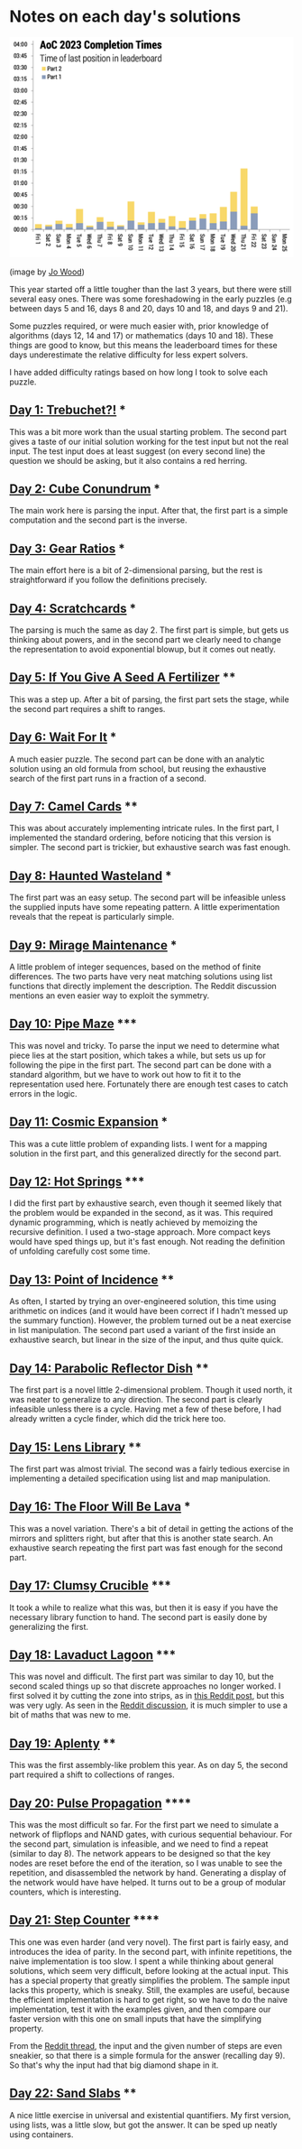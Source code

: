 # Notes on each day's solutions

![Completion times 2023](https://raw.githubusercontent.com/jwoLondon/adventOfCode/master/images/completionTimes2023.png)

(image by [Jo Wood](https://github.com/jwoLondon))

This year started off a little tougher than the last 3 years, but there
were still several easy ones.  There was some foreshadowing in the
early puzzles (e.g between days 5 and 16, days 8 and 20, days 10 and 18,
and days 9 and 21).

Some puzzles required, or were much easier with, prior knowledge
of algorithms (days 12, 14 and 17) or mathematics (days 10 and 18).
These things are good to know, but this means the leaderboard times for
these days underestimate the relative difficulty for less expert solvers.

I have added difficulty ratings based on how long I took to solve each puzzle.

## [Day 1: Trebuchet?!](https://adventofcode.com/2023/day/1) \*

This was a bit more work than the usual starting problem.  The second
part gives a taste of our initial solution working for the test input
but not the real input.  The test input does at least suggest (on every
second line) the question we should be asking, but it also contains a
red herring.

## [Day 2: Cube Conundrum](https://adventofcode.com/2023/day/2) \*

The main work here is parsing the input.  After that, the first part is
a simple computation and the second part is the inverse.

## [Day 3: Gear Ratios](https://adventofcode.com/2023/day/3) \*

The main effort here is a bit of 2-dimensional parsing, but the rest is
straightforward if you follow the definitions precisely.

## [Day 4: Scratchcards](https://adventofcode.com/2023/day/4) \*

The parsing is much the same as day 2.  The first part is simple, but
gets us thinking about powers, and in the second part we clearly need
to change the representation to avoid exponential blowup, but it comes
out neatly.

## [Day 5: If You Give A Seed A Fertilizer](https://adventofcode.com/2023/day/5) \*\*

This was a step up.  After a bit of parsing, the first part sets the
stage, while the second part requires a shift to ranges.

## [Day 6: Wait For It](https://adventofcode.com/2023/day/6) \*

A much easier puzzle.  The second part can be done with an analytic
solution using an old formula from school, but reusing the exhaustive
search of the first part runs in a fraction of a second.

## [Day 7: Camel Cards](https://adventofcode.com/2023/day/7) \*\*

This was about accurately implementing intricate rules.  In the first
part, I implemented the standard ordering, before noticing that this
version is simpler.  The second part is trickier, but exhaustive search
was fast enough.

## [Day 8: Haunted Wasteland](https://adventofcode.com/2023/day/8) \*

The first part was an easy setup.  The second part will be infeasible
unless the supplied inputs have some repeating pattern.  A little
experimentation reveals that the repeat is particularly simple.

## [Day 9: Mirage Maintenance](https://adventofcode.com/2023/day/9) \*

A little problem of integer sequences, based on the method of finite
differences.  The two parts have very neat matching solutions using list
functions that directly implement the description.  The Reddit discussion
mentions an even easier way to exploit the symmetry.

## [Day 10: Pipe Maze](https://adventofcode.com/2023/day/10) \*\*\*

This was novel and tricky.  To parse the input we need to determine what
piece lies at the start position, which takes a while, but sets us up
for following the pipe in the first part.  The second part can be done
with a standard algorithm, but we have to work out how to fit it to the
representation used here.  Fortunately there are enough test cases to
catch errors in the logic.

## [Day 11: Cosmic Expansion](https://adventofcode.com/2023/day/11) \*

This was a cute little problem of expanding lists.  I went for a
mapping solution in the first part, and this generalized directly for
the second part.

## [Day 12: Hot Springs](https://adventofcode.com/2023/day/12) \*\*\*

I did the first part by exhaustive search, even though it seemed
likely that the problem would be expanded in the second, as it was.
This required dynamic programming, which is neatly achieved by memoizing
the recursive definition.  I used a two-stage approach.  More compact
keys would have sped things up, but it's fast enough.  Not reading the
definition of unfolding carefully cost some time.

## [Day 13: Point of Incidence](https://adventofcode.com/2023/day/13) \*\*

As often, I started by trying an over-engineered solution, this time
using arithmetic on indices (and it would have been correct if I hadn't
messed up the summary function).  However, the problem turned out be
a neat exercise in list manipulation.  The second part used a variant
of the first inside an exhaustive search, but linear in the size of the
input, and thus quite quick.

## [Day 14: Parabolic Reflector Dish](https://adventofcode.com/2023/day/14) \*\*

The first part is a novel little 2-dimensional problem.  Though it
used north, it was neater to generalize to any direction.  The second
part is clearly infeasible unless there is a cycle.  Having met a few
of these before, I had already written a cycle finder, which did the
trick here too.

## [Day 15: Lens Library](https://adventofcode.com/2023/day/15) \*\*

The first part was almost trivial.  The second was a fairly tedious
exercise in implementing a detailed specification using list and map
manipulation.

## [Day 16: The Floor Will Be Lava](https://adventofcode.com/2023/day/16) \*

This was a novel variation.  There's a bit of detail in getting the
actions of the mirrors and splitters right, but after that this is
another state search.  An exhaustive search repeating the first part
was fast enough for the second part.

## [Day 17: Clumsy Crucible](https://adventofcode.com/2023/day/17) \*\*\*

It took a while to realize what this was, but then it is easy if you
have the necessary library function to hand.  The second part is easily
done by generalizing the first.

## [Day 18: Lavaduct Lagoon](https://adventofcode.com/2023/day/18) \*\*\*

This was novel and difficult.  The first part was similar to day 10, but
the second scaled things up so that discrete approaches no longer worked.
I first solved it by cutting the zone into strips, as in
[this Reddit post](https://www.reddit.com/r/adventofcode/comments/18l6tlj/2023_day_18_developed_my_own_algorithm/),
but this was very ugly.  As seen in the
[Reddit discussion](https://www.reddit.com/r/adventofcode/comments/18l0qtr/2023_day_18_solutions/),
it is much simpler to use a bit of maths that was new to me.

## [Day 19: Aplenty](https://adventofcode.com/2023/day/19) \*\*

This was the first assembly-like problem this year.  As on day 5, the
second part required a shift to collections of ranges.

## [Day 20: Pulse Propagation](https://adventofcode.com/2023/day/20) \*\*\*\*

This was the most difficult so far.  For the first part we need to
simulate a network of flipflops and NAND gates, with curious sequential
behaviour.  For the second part, simulation is infeasible, and we need
to find a repeat (similar to day 8).  The network appears to be designed
so that the key nodes are reset before the end of the iteration, so I
was unable to see the repetition, and disassembled the network by hand.
Generating a display of the network would have have helped.  It turns
out to be a group of modular counters, which is interesting.

## [Day 21: Step Counter](https://adventofcode.com/2023/day/21) \*\*\*\*

This one was even harder (and very novel).  The first part is fairly
easy, and introduces the idea of parity.  In the second part, with
infinite repetitions, the naive implementation is too slow.  I spent
a while thinking about general solutions, which seem very difficult,
before looking at the actual input.  This has a special property
that greatly simplifies the problem.  The sample input lacks this
property, which is sneaky.  Still, the examples are useful, because
the efficient implementation is hard to get right, so we have to do
the naive implementation, test it with the examples given, and then
compare our faster version with this one on small inputs that have the
simplifying property.

From the [Reddit thread](https://www.reddit.com/r/adventofcode/comments/18nevo3/2023_day_21_solutions/),
the input and the given number of steps are even sneakier, so that there
is a simple formula for the answer (recalling day 9).  So that's why
the input had that big diamond shape in it.

## [Day 22: Sand Slabs](https://adventofcode.com/2023/day/22) \*\*

A nice little exercise in universal and existential quantifiers.
My first version, using lists, was a little slow, but got the answer.
It can be sped up neatly using containers.
